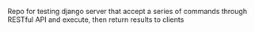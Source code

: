 Repo for testing django server that accept a series of commands through RESTful API and execute, then return results to clients
